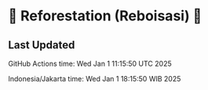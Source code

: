 
# 🌳 Reforestation (Reboisasi) 🌲

## Last Updated

GitHub Actions time: Wed Jan  1 11:15:50 UTC 2025

Indonesia/Jakarta time: Wed Jan  1 18:15:50 WIB 2025
